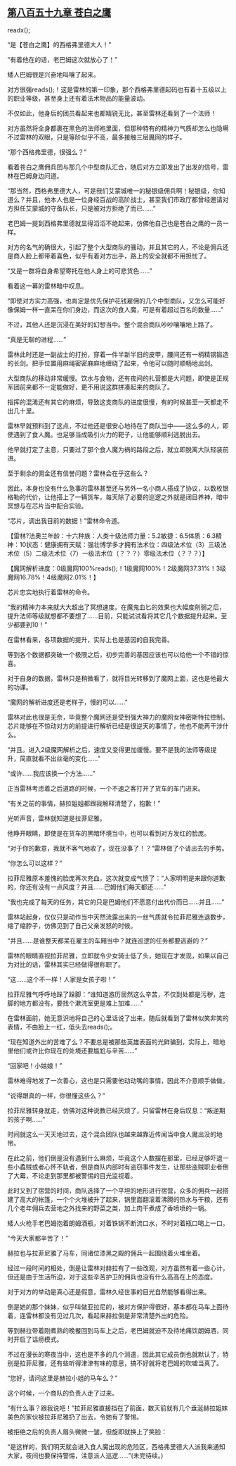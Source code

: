 ## [第八百五十九章 苍白之鹰](https://www.xxbiquge.com/11_11222/9021198.html)
readx();

  “是【苍白之鹰】的西格弗里德大人！”

  “有着他在的话，老巴姆这次就放心了！”

  矮人巴姆很是兴奋地叫嚷了起来。

  对方很强reads();！这是雷林的第一印象，那个西格弗里德起码也有着十五级以上的职业等级，甚至身上还有着法术物品的能量波动。

  不仅如此，他身后的团员看起来也都精锐无比，甚至雷林还看到了一个法师！

  对方虽然将全身都裹在黑色的法师袍里面，但那种特有的精神力气质却怎么也隐瞒不过雷林的双眼，只是等阶似乎不高，最多接触三层魔网的样子。

  “那个西格弗里德，很强么？”

  看着苍白之鹰佣兵团与那几个中型商队汇合，随后对方立即发出了出发的信号，雷林在巴姆身边问道。

  “那当然，西格弗里德大人，可是我们艾蒙城唯一的秘银级佣兵啊！秘银级，你知道么？并且，他本人也是一位身经百战的高阶战士，甚至我们市政厅都曾经邀请对方担任艾蒙城的守备队长，只是被对方拒绝了而已……”

  老巴姆一提到西格弗里德就显得滔滔不绝起来，仿佛他自己也是苍白之鹰的一员一样。

  对方的名气的确很大，引起了整个大型商队的骚动，并且其它的人，不论是佣兵还是商人脸上都带着喜色，似乎有着对方出手，路上的安全就都不用担忧了。

  “又是一群将自身希望寄托在他人身上的可悲货色……”

  看着这一幕的雷林暗中叹息。

  “即使对方实力高强，也肯定是优先保护花钱雇佣的几个中型商队，又怎么可能好像保姆一样一直呆在你们身边，而这次的食人魔，可是有着超过百名的数量……”

  不过，其他人还是沉浸在美好的幻想当中。整个混合商队吵吵嚷嚷地上路了。

  “真是无聊的进程……”

  雷林此时还是一副战士的打扮，穿着一件半新半旧的皮甲，腰间还有一柄精钢锻造的长剑。把手位置用麻绳密密麻麻地缠绕了起来，令他可以随时顺畅地出剑。

  大型商队的移动非常缓慢。饮水与食物，还有夜间的扎营都是大问题，即使是正规军团前来都不一定能做好，更不用说这群拼凑起来的商队了。

  指挥的混淆还有其它的麻烦，导致这支商队的进度很慢，有的时候甚至一天都走不出几十里。

  雷林早就预料到了这点，不过他还是很安心地待在了商队当中——这么多的人，即使遇到了食人魔。也足够当成吸引火力的靶子，让他能够顺利逃脱出去。

  他早就打定了主意，只要过了那个食人魔为祸的路段之后，就立即脱离大队轻装前进。

  至于剩余的佣金还有信誉问题？雷林会在乎这些么？

  因此，本身也没有什么急事的雷林甚至还与另外一名小商人搭成了协议，以数枚银格勒的代价，让他搭上了一辆货车，每天除了必要的巡逻之外就是闭目养神，暗中冥想与在芯片当中配合实验。

  “芯片，调出我目前的数据！”雷林命令道。

  【雷林?法奥兰年龄：十六种族：人类十级法师力量：5.2敏捷：6.5体质：6.3精神：10状态：健康拥有天赋：强壮博学多才拥有法术位：四级法术位（3）三级法术位（5）二级法术位（7）一级法术位（？？？）零级法术位（？？？）】

  【魔网解析进度：0级魔网100%reads();！1级魔网100%！2级魔网37.31%！3级魔网16.78%！4级魔网2.01%！】

  芯片忠实地执行着雷林的命令。

  “我的精神力本来就大大超出了冥想速度。在魔鬼血匕的效果也大幅度削弱之后，提升法师等级就想都不要想了……目前，只能试试看将其它几个数据提升起来。至少都要到10！”

  在雷林看来，各项数据的提升，实际上也是基因的自我完善。

  等到各个数据都突破一个极限之后，初步完善的基因应该也可以给他一个不错的惊喜。

  对于自身的数据，雷林只是稍微看了，就将目光转移到了魔网上面，这也是他最大的功课。

  “魔网的解析进度还是老样子，慢的可以……”

  雷林对此也很是无奈，毕竟整个魔网还是受到强大神力的魔网女神密斯特拉控制。芯片能够在不惊动对方的前提进行解析已经是很逆天的事情了，他也不能再干涉什么。

  “并且。进入2级魔网解析之后，速度又变得更加缓慢。要不是我的法师等级提升，简直就看不出丝毫的变化……”

  “或许……我应该换一个方法……”

  正当雷林考虑着之后道路的时候，一个不速之客打开了货车的车门进来。

  “有关之前的事情，赫拉姐姐都跟我解释清楚了，抱歉！”

  光听声音，雷林就知道是拉菲尼雅。

  他睁开眼睛，即使是在货车的黑暗环境当中，也可以看到对方发红的脸庞。

  “对于你的歉意，我就不客气地收了，现在没事了！？”雷林做了个请出去的手势。

  “你怎么可以这样？”

  拉菲尼雅原本羞愧的脸庞再次充血，这次就变成气愤了：“人家明明是来跟你道歉的，你还有没有一点风度？并且……巴姆他们每天都还……”

  “我也完成了每天的任务，其它的只是巴姆他们不愿意付出代价而已……并且……”

  雷林站起身，仅仅只是动作当中天然流露出来的一丝气质就令拉菲尼雅连退数步，缩了缩脖子，仿佛见到了自己父亲发怒的时候。

  “并且……是谁整天都呆在雇主的车厢当中？就连巡逻的任务都要逃避的？”

  雷林的眼睛直视拉菲尼雅，立即就令少女骑士低了头，她现在才发现，如果以自己为对比的话，雷林其实已经做得很称职了。

  “这……这个不一样！人家是女孩子啦！”

  拉菲尼雅气呼呼地跺了跺脚：“谁知道游历居然这么辛苦，不仅到处都是污秽，连脚的地方都没有，要找个漱洗室更是难上加难……”

  在雷林面前，她无意识地将自己的心里话说了出来，随后就看到了雷林似笑非笑的表情，不由脸上一红，低头去reads();。

  “现在知道外出的苦难了么？不要总是被那些英雄表面的光鲜骗到，实际上，暗地里他们或许比你现在的处境还要尴尬与辛苦……”

  “回家吧！小姑娘！”

  雷林难得地发了一次善心，这也是只需要他动动嘴的事情，因此不介意顺手做做。

  “说得跟真的一样，你很懂这些么？”

  拉菲尼雅转身就走，仿佛对这种说教已经厌烦了，只留雷林在身后叹息：“叛逆期的孩子啊……”

  时间就这么一天天地过去，这个混合团队也越来越靠近传闻当中食人魔出没的地带。

  在此之前，他们倒是没有遇到什么麻烦，毕竟这个人数摆在那里，已经足够吓退一些小蟊贼或者心怀不轨者，倒是商队内部时有盗窃事件发生，让那些盗贼职业者倒了大霉，不论走到那里都被警惕的目光监视着。

  此时又到了宿营的时间，商队选择了一个平坦的地形进行宿营，众多的佣兵一起搭建了高大的帐篷，一个个火堆被升了起来，锅里面翻滚着沸腾的热水与干粮，还有几个老年佣兵去营地之外找来的野菜之类，加上肉干煮成了香喷喷的一锅。

  矮人火枪手老巴姆抱着朗姆酒瓶，对着铁锅不断流口水，不时对着瓶口喝上一口。

  “今天大家都辛苦了！”

  赫拉也与拉菲尼雅了马车，同诸位漆黑之殿的佣兵一起围绕着火堆坐着。

  经过一段时间的相处，倒是让雷林对赫拉有了一些改观，对方虽然有着一些心计，但还是由于生活所迫，对于这些辛苦护卫的佣兵也没有什么高高在上的态度。

  对于对方的举动是真心还是假意，雷林久经世事的目光自然能够看得出来。

  倒是她的那个妹妹，似乎叫做亚拉尼的，被对方保护得很好，基本都在马车上面待着，连雷林都没有见过几次，看起来赫拉倒是非常清楚外出的危险。

  等到赫拉带着刚煮熟的晚餐回到马车上之后，老巴姆就迫不及待地痛饮朗姆酒，同时开启了话痨模式。

  不过在漫长的寒夜当中，这也是不多的几个消遣，因此其它成员倒也就默认了，特别是拉菲尼雅，还有些听得津津有味的意思，搞不好就将老巴姆的吹嘘当真了。

  “您好，请问这里是赫拉小姐的马车么？”

  这个时候，一个商队的负责人走了过来。

  “有什么事？跟我说吧！”拉菲尼雅直接挡在了前面，数天前就有几个垂涎赫拉姐妹美色的家伙被拉菲尼雅扔了出去，令她有了警惕。

  被拒绝之后的负责人眉头微微一皱，但旋即就换上了笑脸：

  “是这样的，我们明天就会进入食人魔出现的危险区，西格弗里德大人派我来通知大家，夜间也要保持警惕，注意派人巡逻……”(未完待续。)
